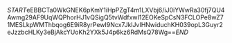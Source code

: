 $START$eEBBCTa0WkGNEK6pKmY1iHpPZgT4m1LXVbj6/iJ0iYWwRa30fj7QU4Awmg29AF9UqWQPhorHJ1vQSigQ5tvWdfxwI12EOKeSpCsN3FCLOPe8wZ71MESLkpWMThbqog6E9iR8yrPewI9Ncx7JklJvIHNwiduchKH039opL3Guyr2eJzzbcHLKy3eBjAkcYUoKh2YXk5J4p6kz6RdMsQ78Wg==$END$